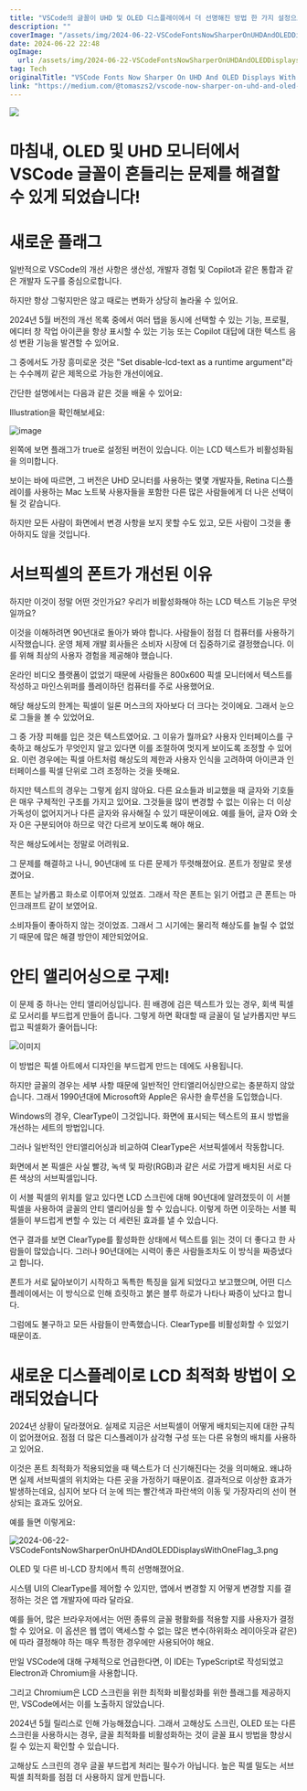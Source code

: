 ```yaml
---
title: "VSCode의 글꼴이 UHD 및 OLED 디스플레이에서 더 선명해진 방법 한 가지 설정으로 해결"
description: ""
coverImage: "/assets/img/2024-06-22-VSCodeFontsNowSharperOnUHDAndOLEDDisplaysWithOneFlag_0.png"
date: 2024-06-22 22:48
ogImage:
  url: /assets/img/2024-06-22-VSCodeFontsNowSharperOnUHDAndOLEDDisplaysWithOneFlag_0.png
tag: Tech
originalTitle: "VSCode Fonts Now Sharper On UHD And OLED Displays With One Flag"
link: "https://medium.com/@tomaszs2/vscode-now-sharper-on-uhd-and-oled-displays-5dd655e02632"
---
```


<img src="/assets/img/2024-06-22-VSCodeFontsNowSharperOnUHDAndOLEDDisplaysWithOneFlag_0.png" />

# 마침내, OLED 및 UHD 모니터에서 VSCode 글꼴이 흔들리는 문제를 해결할 수 있게 되었습니다!

# 새로운 플래그

일반적으로 VSCode의 개선 사항은 생산성, 개발자 경험 및 Copilot과 같은 통합과 같은 개발자 도구를 중심으로합니다.

<div class="content-ad"></div>

하지만 항상 그렇지만은 않고 때로는 변화가 상당히 놀라울 수 있어요.

2024년 5월 버전의 개선 목록 중에서 여러 탭을 동시에 선택할 수 있는 기능, 프로필, 에디터 창 작업 아이콘을 항상 표시할 수 있는 기능 또는 Copilot 대답에 대한 텍스트 음성 변환 기능을 발견할 수 있어요.

그 중에서도 가장 흥미로운 것은 "Set disable-lcd-text as a runtime argument"라는 수수께끼 같은 제목으로 가능한 개선이에요.

간단한 설명에서는 다음과 같은 것을 배울 수 있어요:

<div class="content-ad"></div>

Illustration을 확인해보세요:

![image](/assets/img/2024-06-22-VSCodeFontsNowSharperOnUHDAndOLEDDisplaysWithOneFlag_1.png)

왼쪽에 보면 플래그가 true로 설정된 버전이 있습니다. 이는 LCD 텍스트가 비활성화됨을 의미합니다.

보이는 바에 따르면, 그 버전은 UHD 모니터를 사용하는 몇몇 개발자들, Retina 디스플레이를 사용하는 Mac 노트북 사용자들을 포함한 다른 많은 사람들에게 더 나은 선택이 될 것 같습니다.

<div class="content-ad"></div>

하지만 모든 사람이 화면에서 변경 사항을 보지 못할 수도 있고, 모든 사람이 그것을 좋아하지도 않을 것입니다.

# 서브픽셀의 폰트가 개선된 이유

하지만 이것이 정말 어떤 것인가요? 우리가 비활성화해야 하는 LCD 텍스트 기능은 무엇일까요?

이것을 이해하려면 90년대로 돌아가 봐야 합니다. 사람들이 점점 더 컴퓨터를 사용하기 시작했습니다. 운영 체제 개발 회사들은 소비자 시장에 더 집중하기로 결정했습니다. 이를 위해 최상의 사용자 경험을 제공해야 했습니다.

<div class="content-ad"></div>

온라인 비디오 플랫폼이 없었기 때문에 사람들은 800x600 픽셀 모니터에서 텍스트를 작성하고 마인스위퍼를 플레이하던 컴퓨터를 주로 사용했어요.

해당 해상도의 한계는 픽셀이 일론 머스크의 자아보다 더 크다는 것이에요. 그래서 눈으로 그들을 볼 수 있었어요.

그 중 가장 피해를 입은 것은 텍스트였어요. 그 이유가 뭘까요? 사용자 인터페이스를 구축하고 해상도가 무엇인지 알고 있다면 이를 조절하여 멋지게 보이도록 조정할 수 있어요. 이런 경우에는 픽셀 아트처럼 해상도의 제한과 사용자 인식을 고려하여 아이콘과 인터페이스를 픽셀 단위로 그려 조정하는 것을 뜻해요.

하지만 텍스트의 경우는 그렇게 쉽지 않아요. 다른 요소들과 비교했을 때 글자와 기호들은 매우 구체적인 구조를 가지고 있어요. 그것들을 많이 변경할 수 없는 이유는 더 이상 가독성이 없어지거나 다른 글자와 유사해질 수 있기 때문이에요. 예를 들어, 글자 O와 숫자 0은 구분되어야 하므로 약간 다르게 보이도록 해야 해요.

<div class="content-ad"></div>

작은 해상도에서는 정말로 어려워요.

그 문제를 해결하고 나니, 90년대에 또 다른 문제가 뚜렷해졌어요. 폰트가 정말로 못생겼어요.

폰트는 날카롭고 화소로 이루어져 있었죠. 그래서 작은 폰트는 읽기 어렵고 큰 폰트는 마인크래프트 같이 보였어요.

소비자들이 좋아하지 않는 것이었죠. 그래서 그 시기에는 물리적 해상도를 늘릴 수 없었기 때문에 많은 해결 방안이 제안되었어요.

<div class="content-ad"></div>

# 안티 앨리어싱으로 구제!

이 문제 중 하나는 안티 앨리어싱입니다. 흰 배경에 검은 텍스트가 있는 경우, 회색 픽셀로 모서리를 부드럽게 만들어 줍니다. 그렇게 하면 확대할 때 글꼴이 덜 날카롭지만 부드럽고 픽셀화가 줄어듭니다:

![이미지](/assets/img/2024-06-22-VSCodeFontsNowSharperOnUHDAndOLEDDisplaysWithOneFlag_2.png)

이 방법은 픽셀 아트에서 디자인을 부드럽게 만드는 데에도 사용됩니다.

<div class="content-ad"></div>

하지만 글꼴의 경우는 세부 사항 때문에 일반적인 안티앨리어싱만으로는 충분하지 않았습니다. 그래서 1990년대에 Microsoft와 Apple은 유사한 솔루션을 도입했습니다.

Windows의 경우, ClearType이 그것입니다. 화면에 표시되는 텍스트의 표시 방법을 개선하는 세트의 방법입니다.

그러나 일반적인 안티앨리어싱과 비교하여 ClearType은 서브픽셀에서 작동합니다.

화면에서 본 픽셀은 사실 빨강, 녹색 및 파랑(RGB)과 같은 서로 가깝게 배치된 서로 다른 색상의 서브픽셀입니다.

<div class="content-ad"></div>

이 서블 픽셀의 위치를 알고 있다면 LCD 스크린에 대해 90년대에 알려졌듯이 이 서블 픽셀을 사용하여 글꼴의 안티 앨리어싱을 할 수 있습니다. 이렇게 하면 이웃하는 서블 픽셀들이 부드럽게 변할 수 있는 더 세련된 효과를 낼 수 있습니다.

연구 결과를 보면 ClearType를 활성화한 상태에서 텍스트를 읽는 것이 더 좋다고 한 사람들이 많았습니다. 그러나 90년대에는 시력이 좋은 사람들조차도 이 방식을 짜증냈다고 합니다.

폰트가 서로 닮아보이기 시작하고 독특한 특징을 잃게 되었다고 보고했으며, 어떤 디스플레이에서는 이 방식으로 인해 흐릿하고 붉은 블루 하로가 나타나 짜증이 났다고 합니다.

그럼에도 불구하고 모든 사람들이 만족했습니다. ClearType를 비활성화할 수 있었기 때문이죠.

<div class="content-ad"></div>

# 새로운 디스플레이로 LCD 최적화 방법이 오래되었습니다

2024년 상황이 달라졌어요. 실제로 지금은 서브픽셀이 어떻게 배치되는지에 대한 규칙이 없어졌어요. 점점 더 많은 디스플레이가 삼각형 구성 또는 다른 유형의 배치를 사용하고 있어요.

이것은 폰트 최적화가 적용되었을 때 텍스트가 더 신기해진다는 것을 의미해요. 왜냐하면 실제 서브픽셀의 위치와는 다른 곳을 가정하기 때문이죠. 결과적으로 이상한 효과가 발생하는데요, 심지어 보다 더 눈에 띄는 빨간색과 파란색의 이동 및 가장자리의 선이 현상되는 효과도 있어요.

예를 들면 이렇게요:

<div class="content-ad"></div>

![2024-06-22-VSCodeFontsNowSharperOnUHDAndOLEDDisplaysWithOneFlag_3.png](/assets/img/2024-06-22-VSCodeFontsNowSharperOnUHDAndOLEDDisplaysWithOneFlag_3.png)

OLED 및 다른 비-LCD 장치에서 특히 선명해졌어요.

시스템 UI의 ClearType를 제어할 수 있지만, 앱에서 변경할 지 어떻게 변경할 지를 결정하는 것은 앱 개발자에 따라 달라요.

예를 들어, 많은 브라우저에서는 어떤 종류의 글꼴 평활화를 적용할 지를 사용자가 결정할 수 있어요. 이 옵션은 웹 앱이 액세스할 수 없는 많은 변수(하위화소 레이아웃과 같은)에 따라 결정해야 하는 매우 특정한 경우에만 사용되어야 해요.

<div class="content-ad"></div>

만일 VSCode에 대해 구체적으로 언급한다면, 이 IDE는 TypeScript로 작성되었고 Electron과 Chromium을 사용합니다.

그리고 Chromium은 LCD 스크린을 위한 최적화 비활성화를 위한 플래그를 제공하지만, VSCode에서는 이를 노출하지 않았습니다.

2024년 5월 릴리스로 인해 가능해졌습니다. 그래서 고해상도 스크린, OLED 또는 다른 스크린을 사용하시는 경우, 글꼴 최적화를 비활성화하는 것이 글꼴 표시 방법을 향상시킬 수 있는지 확인할 수 있습니다.

고해상도 스크린의 경우 글꼴 부드럽게 처리는 필수가 아닙니다. 높은 픽셀 밀도는 서브픽셀 최적화를 점점 더 사용하지 않게 만듭니다.
